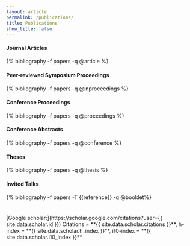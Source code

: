 ```yaml
---
layout: article
permalink: /publications/
title: Publications
show_title: false
---
```

<div class="mt-3"></div>

<h4 id="articles" class="pubyear">Journal Articles</h4>
{% bibliography -f papers -q @article %}

<h4 id="inproceedings" class="pubyear">Peer-reviewed Symposium Proceedings</h4>
{% bibliography -f papers -q @inproceedings %}

<h4 id="conference" class="pubyear">Conference Proceedings</h4>
{% bibliography -f papers -q @proceedings %}

<h4 id="abstracts" class="pubyear">Conference Abstracts</h4>
{% bibliography -f papers -q @conference %}

<h4 id="theses" class="pubyear">Theses</h4>
{% bibliography -f papers -q @thesis %}

<h4 id="talks" class="pubyear">Invited Talks</h4>
{% bibliography -f papers -T {{reference}} -q @booklet%}

<p style="margin-top:1cm;"></p>

<div class="card" style="max-width:100%">
<div class="card__content">
<div markdown="1">
[Google scholar:](https://scholar.google.com/citations?user={{ site.data.scholar.id }})
Citations = **{{ site.data.scholar.citations }}**,
h-index = **{{ site.data.scholar.h_index }}**,
i10-index = **{{ site.data.scholar.i10_index }}**
</div></div></div>

<script src="https://ajax.googleapis.com/ajax/libs/jquery/3.2.1/jquery.min.js"></script>
<script>
$(document).ready(function(){
    var str =$(this).attr('id');

    $(".btnId").click(function(){
        var str = $(this).attr('id');
        var ret = str.split("_");
        var id = ret[1];
        $('#' + id).toggle();
    });
});
</script>
